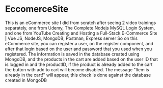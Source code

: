 # EccomerceSite
This is an eCommerce site I did from scratch after seeing 2 video trainings separately, one from Udemy, The Complete Nodejs MySQL Login System, and one from YouTube Creating and Hosting a Full-Stack E-Commerce Site | Vue JS, NodeJS, MongoDB, Postman, Express server
So on this eCommerce site,  you can register a user, on the register component, and after that login based on the user and password that you used when you registered. The information is saved in the database created using MongoDB,  and the products in the cart are added based on the user ID that is logged in  and the productID, if the product is already added to the cart the button with add to cart will become disabled. The message "Item is already in the cart!" will appear, this check is done against the database created in MongoDB
